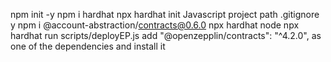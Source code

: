 npm init -y
npm i hardhat
npx hardhat init
  Javascript
  project path
  .gitignore y
npm i @account-abstraction/contracts@0.6.0
npx hardhat node
npx hardhat run scripts/deployEP.js
add "@openzepplin/contracts": "^4.2.0", as one of the dependencies and install it